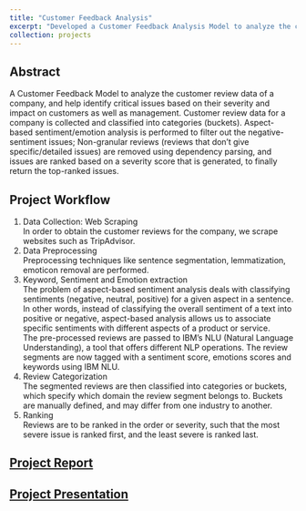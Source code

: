 ```yaml
---
title: "Customer Feedback Analysis"
excerpt: "Developed a Customer Feedback Analysis Model to analyze the customer review data of a company, and help identify critical issues based on their severity and impact on customers as well as management."
collection: projects
---
```

## Abstract
A Customer Feedback Model to analyze the customer review data of a company, and help identify critical issues based on their severity and impact
on customers as well as management. Customer review data for a company is collected and classified into categories (buckets). Aspect-based sentiment/emotion analysis is performed to filter out the negative-sentiment issues; Non-granular reviews (reviews that don’t give specific/detailed issues) are removed using dependency parsing, and issues are ranked based on a severity score that is generated, to finally return the top-ranked issues.
## Project Workflow
1. Data Collection: Web Scraping\
In order to obtain the customer reviews for the company, we scrape websites such as TripAdvisor.
2. Data Preprocessing\
Preprocessing techniques like sentence segmentation, lemmatization, emoticon removal are performed.
3. Keyword, Sentiment and Emotion extraction\
The problem of aspect-based sentiment analysis deals with classifying sentiments (negative, neutral, positive) for a given aspect in a sentence. In other words, instead of classifying the overall sentiment of a text into positive or negative, aspect-based analysis allows us to associate specific sentiments with different aspects of a product or service. \
The pre-processed reviews are passed to IBM’s NLU (Natural Language Understanding), a tool that offers different NLP operations. The review segments are now tagged with a sentiment score, emotions scores and keywords using IBM NLU. 
4. Review Categorization\
The segmented reviews are then classified into categories or buckets, which specify which domain the review segment belongs to. Buckets are manually defined, and may differ from one industry to another.
5. Ranking\
Reviews are to be ranked in the order or severity, such that the most severe issue is ranked first, and the least severe is ranked last.

## [Project Report](files/customer_feedback_analysis/Customer_Feedback_Model.pdf)
## [Project Presentation](files/customer_feedback_analysis/CritiQali.pdf)

